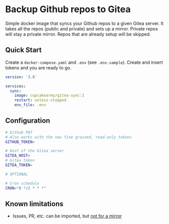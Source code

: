 # Backup Github repos to Gitea

Simple docker image that syncs your Github repos to a given Gitea server. It takes all the repos (public and private) and sets up a mirror. Private repos will stay a private mirror. Repos that are already setup will be skipped.

## Quick Start

Create a `docker-compose.yaml` and `.env` (see `.env.sample`). Create and insert tokens and you are ready to go.

```yaml
version: '3.8'

services:
  sync:
    image: cupcakearmy/gitea-sync:1
    restart: unless-stopped
    env_file: .env
```

## Configuration

```sh
# Github PAT
# Also works with the new fine grained, read-only tokens
GITHUB_TOKEN=

# Host of the Gitea server
GITEA_HOST=
# Gitea token
GITEA_TOKEN=

# OPTIONAL

# Cron schedule
CRON="0 */2 * * *"
```

## Known limitations

- Issues, PR, etc. can be imported, but [not for a mirror](https://github.com/go-gitea/gitea/issues/18369)
